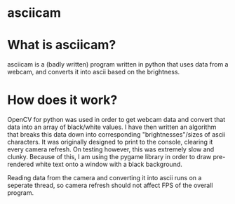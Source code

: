 # asciicam

# What is asciicam?
asciicam is a (badly written) program written in python that uses data from a webcam, and converts it into ascii based on the brightness.

# How does it work?
OpenCV for python was used in order to get webcam data and convert that data into an array of black/white values.
I have then written an algorithm that breaks this data down into corresponding "brightnesses"/sizes of ascii characters.
It was originally designed to print to the console, clearing it every camera refresh. On testing however, this was extremely slow and clunky.
Because of this, I am using the pygame library in order to draw pre-rendered white text onto a window with a black background.

Reading data from the camera and converting it into ascii runs on a seperate thread, so camera refresh should not affect FPS of the overall program. 
